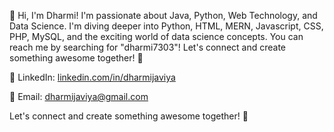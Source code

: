 👋 Hi, I'm Dharmi! I'm passionate about Java, Python, Web Technology, and Data Science. I'm diving deeper into Python, HTML, MERN, Javascript, CSS, PHP, MySQL, and the exciting world of data science concepts. You can reach me by searching for "dharmi7303"! Let's connect and create something awesome together! 🚀

🔗 LinkedIn: [linkedin.com/in/dharmijaviya](https://www.linkedin.com/in/dharmijaviya/)

📧 Email: dharmijaviya@gmail.com

Let's connect and create something awesome together! 🚀
